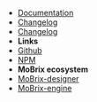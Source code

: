 -   [Documentation](guide "MoBrix-ui - documentation")
-   [Changelog](v1_guide "MoBrix-ui - v1 documentation")
-   [Changelog](changelog "MoBrix-ui - changelog")
-   **Links**
-   [Github](https://github.com/cianciarusocataldo/mobrix-ui)
-   [NPM](https://www.npmjs.com/package/mobrix-ui)
-   **MoBrix ecosystem**
-   [MoBrix-designer](https://github.com/cianciarusocataldo/mobrix-designer)
-   [MoBrix-engine](https://github.com/cianciarusocataldo/mobrix-engine)
